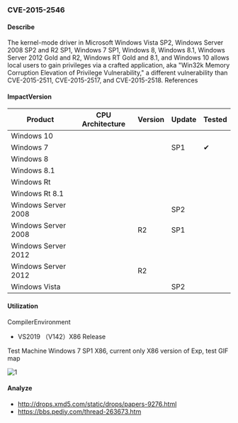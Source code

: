 ### CVE-2015-2546

#### Describe

The kernel-mode driver in Microsoft Windows Vista SP2, Windows Server 2008 SP2 and R2 SP1, Windows 7 SP1, Windows 8, Windows 8.1, Windows Server 2012 Gold and R2, Windows RT Gold and 8.1, and Windows 10 allows local users to gain privileges via a crafted application, aka "Win32k Memory Corruption Elevation of Privilege Vulnerability," a different vulnerability than CVE-2015-2511, CVE-2015-2517, and CVE-2015-2518.
References

#### ImpactVersion

| Product             | CPU Architecture | Version | Update | Tested             |
| ------------------- | ---------------- | ------- | ------ | ------------------ |
| Windows 10          |                  |         |        |                    |
| Windows 7           |                  |         | SP1    | &#10004; |
| Windows 8           |                  |         |        |                    |
| Windows 8.1         |                  |         |        |                    |
| Windows Rt          |                  |         |        |                    |
| Windows Rt 8.1      |                  |         |        |                    |
| Windows Server 2008 |                  |         | SP2    |                    |
| Windows Server 2008 |                  | R2      | SP1    |                    |
| Windows Server 2012 |                  |         |        |                    |
| Windows Server 2012 |                  | R2      |        |                    |
| Windows Vista       |                  |         | SP2    |                    |

#### Utilization

CompilerEnvironment

- VS2019 （V142）X86 Release

Test Machine Windows 7 SP1 X86, current only X86 version of Exp, test GIF map

![1](https://raw.github.com/Ascotbe/Random-img/master/Kernelhub/CVE-2015-2546_win7_x86.gif)

#### Analyze
- http://drops.xmd5.com/static/drops/papers-9276.html
- https://bbs.pediy.com/thread-263673.htm